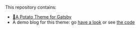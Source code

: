This repository contains:

- [🥔A Potato Theme for Gatsby](https://github.com/scastiel/gatsby-theme-potato/tree/master/theme)
- A demo blog for this theme: go [have a look](https://demo-gatsby-theme-potato.netlify.com/) or see [the code](https://github.com/scastiel/gatsby-theme-potato/tree/master/demo)
